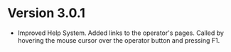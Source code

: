 # Version 3.0.1

- Improved Help System. Added links to the operator's pages. Called by hovering the mouse cursor over the operator button and pressing F1.